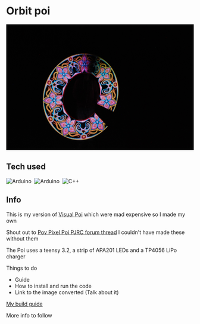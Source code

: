 # Orbit poi
<img src="Old stuff/Pictures/Long Exposures/DSC_0051.JPG"/>

## Tech used
![Arduino](https://img.shields.io/badge/Arduino-00979D?&logo=arduino&logoColor=white)&nbsp;
![Arduino](https://img.shields.io/badge/PlatformIO-FF7F00?logoColor=white)&nbsp;
![C++](https://img.shields.io/badge/C++-00599C?&logo=C&logoColor=white)&nbsp;

## Info

This is my version of [Visual Poi](https://www.lighttoys.cz/product/visual-poi-v4-classic/) which were mad expensive so I made my own

Shout out to [Pov Pixel Poi PJRC forum thread](https://forum.pjrc.com/threads/30020-Teensy-APA102-POV-Poi-Pixel-Poi-Build-Tutorial) I couldn't have made these without them

The Poi uses a teensy 3.2, a strip of APA201 LEDs and a TP4056 LiPo charger

Things to do
* Guide
* How to install and run the code
* Link to the image converted (Talk about it)

[My build guide](https://kavanet.io/projects/820e97629923481c9c2fcd54725f2a94)

More info to follow
